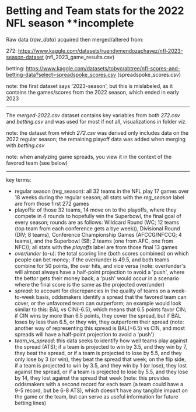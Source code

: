# Betting and Team stats for the 2022 NFL season **incomplete

Raw data (*raw_data*) acquired then merged/altered from: 

272: https://www.kaggle.com/datasets/ruendymendozachavez/nfl-2023-season-dataset (nfl_2023_game_results.csv)

betting: https://www.kaggle.com/datasets/tobycrabtree/nfl-scores-and-betting-data?select=spreadspoke_scores.csv (spreadspoke_scores.csv)

note: the first dataset says '2023-season', but this is mislabeled, as it contains the games/scores from the 2022 season, which ended in early 2023
______________________________________________________________________________________________________________________________________________________
The *merged-2022.csv* dataset contains key variables from both *272.csv* and *betting.csv* and was used for most if not all, visualizations in folder *viz*.

note: the dataset from which *272.csv* was derived only includes data on the 2022 regular season; the remaining playoff data was added when merging with *betting.csv*

note: when analyzing game spreads, you view it in the context of the favored team (see below)
______________________________________________________________________________________________________________________________________________________

key terms:
- regular season (reg_season): all 32 teams in the NFL play 17 games over 18 weeks during the regular season; all stats with the *reg_season* label are from those first 272 games
- playoffs: of those 32 teams, 14 move on to the playoffs, where they compete in 4 rounds to hopefully win the Superbowl, the final goal of every season; rounds are as follows: Wildcard Round (WC; 12 teams (top team from each conference gets a bye week)), Divisional Round (DIV; 8 teams), Conference Championship Games (AFCCG/NFCCG; 4 teams), and the Superbowl (SB; 2 teams (one from AFC, one from NFC)); all stats with the *playoffs* label are from those final 13 games
- *over/under* (o-u): the total scoring line (both scores combined) on which people can bet money; if the over/under is 49.5, and both teams combine for 50 points, the over hits, and vice versa (note: over/under's will almost always have a half-point projection to avoid a 'push', where the bettor gets their money back; a 'push' would occur in a scenario where the final score is the same as the projected over/under)
- *spread*: to account for discrepancies in the quality of teams on a week-to-week basis, oddsmakers identify a spread that the favored team can cover, or the unfavored team can outperform; an example would look similar to this: BAL vs CIN(-6.5), which means that 6.5 points favor CIN; if CIN wins by more than 6.5 points, they cover the spread, but if BAL loses by less than 6.5, or they win, they outperform their spread (note: another way of representing this spread is BAL(+6.5) vs CIN, and most spreads will have a half-point projection to avoid a 'push')
- *team_vs_spread*: this data seeks to identify how well teams play against the spread (ATS); if a team is projected to win by 3.5, and they win by 7, they beat the spread, or if a team is projected to lose by 5.5, and they only lose by 3 (or win), they beat the spread that week; on the flip side, if a team is projected to win by 3.5, and they win by 1 (or lose), they lost against the spread, or if a team is projected to lose by 5.5, and they lose by 14, they lost against the spread that week (note: this provides oddsmakers with a second record for each team (a team could have a 9-5 record, but be 6-8 ATS), which doesn't have any tangible impact on the game or the team, but can serve as useful information for future betting lines)
